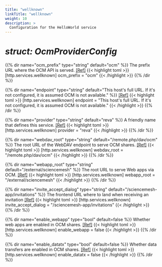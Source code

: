 ```yaml
---
title: "wellknown"
linkTitle: "wellknown"
weight: 10
description: >
  Configuration for the HelloWorld service
---
```


# _struct: OcmProviderConfig_

{{% dir name="ocm_prefix" type="string" default="ocm" %}}
The prefix URL where the OCM API is served. [[Ref]](https://github.com/cs3org/reva/tree/master/internal/http/services/wellknown/ocm.go#L33)
{{< highlight toml >}}
[http.services.wellknown]
ocm_prefix = "ocm"
{{< /highlight >}}
{{% /dir %}}

{{% dir name="endpoint" type="string" default="This host's full URL. If it's not configured, it is assumed OCM is not available." %}}
 [[Ref]](https://github.com/cs3org/reva/tree/master/internal/http/services/wellknown/ocm.go#L34)
{{< highlight toml >}}
[http.services.wellknown]
endpoint = "This host's full URL. If it's not configured, it is assumed OCM is not available."
{{< /highlight >}}
{{% /dir %}}

{{% dir name="provider" type="string" default="reva" %}}
A friendly name that defines this service. [[Ref]](https://github.com/cs3org/reva/tree/master/internal/http/services/wellknown/ocm.go#L35)
{{< highlight toml >}}
[http.services.wellknown]
provider = "reva"
{{< /highlight >}}
{{% /dir %}}

{{% dir name="webdav_root" type="string" default="/remote.php/dav/ocm" %}}
The root URL of the WebDAV endpoint to serve OCM shares. [[Ref]](https://github.com/cs3org/reva/tree/master/internal/http/services/wellknown/ocm.go#L36)
{{< highlight toml >}}
[http.services.wellknown]
webdav_root = "/remote.php/dav/ocm"
{{< /highlight >}}
{{% /dir %}}

{{% dir name="webapp_root" type="string" default="/external/sciencemesh" %}}
The root URL to serve Web apps via OCM. [[Ref]](https://github.com/cs3org/reva/tree/master/internal/http/services/wellknown/ocm.go#L37)
{{< highlight toml >}}
[http.services.wellknown]
webapp_root = "/external/sciencemesh"
{{< /highlight >}}
{{% /dir %}}

{{% dir name="invite_accept_dialog" type="string" default="/sciencemesh-app/invitations" %}}
The frontend URL where to land when receiving an invitation [[Ref]](https://github.com/cs3org/reva/tree/master/internal/http/services/wellknown/ocm.go#L38)
{{< highlight toml >}}
[http.services.wellknown]
invite_accept_dialog = "/sciencemesh-app/invitations"
{{< /highlight >}}
{{% /dir %}}

{{% dir name="enable_webapp" type="bool" default=false %}}
Whether web apps are enabled in OCM shares. [[Ref]](https://github.com/cs3org/reva/tree/master/internal/http/services/wellknown/ocm.go#L39)
{{< highlight toml >}}
[http.services.wellknown]
enable_webapp = false
{{< /highlight >}}
{{% /dir %}}

{{% dir name="enable_datatx" type="bool" default=false %}}
Whether data transfers are enabled in OCM shares. [[Ref]](https://github.com/cs3org/reva/tree/master/internal/http/services/wellknown/ocm.go#L40)
{{< highlight toml >}}
[http.services.wellknown]
enable_datatx = false
{{< /highlight >}}
{{% /dir %}}

